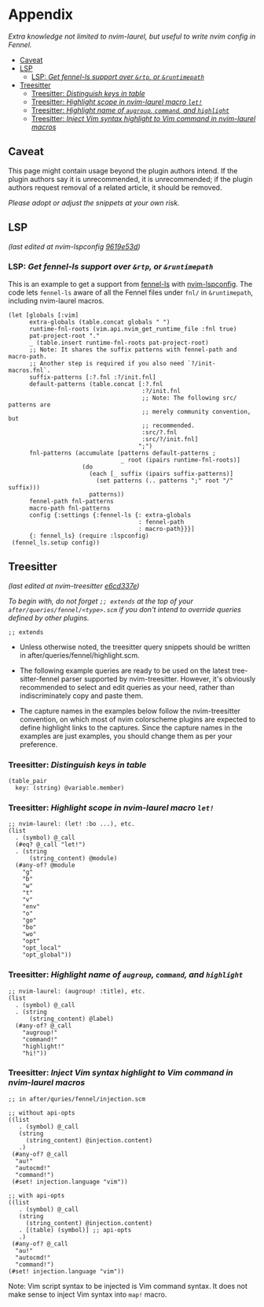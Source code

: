 # Appendix

_Extra knowledge not limited to nvim-laurel, but useful to write nvim config in
Fennel._

<!-- panvimdoc-ignore-start -->

- [Caveat](#caveat)
- [LSP](#lsp)
  - [LSP: _Get fennel-ls support over `&rtp`, or `&runtimepath`_](#lsp-get-fennel-ls-support-over-rtp-or-runtimepath)
- [Treesitter](#treesitter)
  - [Treesitter: _Distinguish keys in table_](#treesitter-distinguish-keys-in-table)
  - [Treesitter: _Highlight scope in nvim-laurel macro `let!`_](#treesitter-highlight-scope-in-nvim-laurel-macro-let)
  - [Treesitter: _Highlight name of `augroup`, `command`, and `highlight`_](#treesitter-highlight-name-of-augroup-command-and-highlight)
  - [Treesitter: _Inject Vim syntax highlight to Vim command in nvim-laurel macros_](#treesitter-inject-vim-syntax-highlight-to-vim-command-in-nvim-laurel-macros)

<!-- panvimdoc-ignore-end -->

## Caveat

This page might contain usage beyond the plugin authors intend.
If the plugin authors say it is unrecommended, it is unrecommended;
if the plugin authors request removal of a related article, it should be
removed.

_Please adopt or adjust the snippets at your own risk._

## LSP

_(last edited at nvim-lspconfig [9619e53d](https://github.com/neovim/nvim-lspconfig/commit/9619e53d3f99f0ca4ea3b88f5d97fce703131820))_

### LSP: _Get fennel-ls support over `&rtp`, or `&runtimepath`_

This is an example to get a support from
[fennel-ls](https://git.sr.ht/~xerool/fennel-ls)
with
[nvim-lspconfig](https://github.com/neovim/nvim-lspconfig).
The code lets `fennel-ls` aware of all the Fennel files under `fnl/` in
`&runtimepath`, including nvim-laurel macros.

```fennel
(let [globals [:vim]
      extra-globals (table.concat globals " ")
      runtime-fnl-roots (vim.api.nvim_get_runtime_file :fnl true)
      pat-project-root "."
      _ (table.insert runtime-fnl-roots pat-project-root)
      ;; Note: It shares the suffix patterns with fennel-path and macro-path.
      ;; Another step is required if you also need `?/init-macros.fnl`.
      suffix-patterns [:?.fnl :?/init.fnl]
      default-patterns (table.concat [:?.fnl
                                      :?/init.fnl
                                      ;; Note: The following src/ patterns are
                                      ;; merely community convention, but
                                      ;; recommended.
                                      :src/?.fnl
                                      :src/?/init.fnl]
                                     ";")
      fnl-patterns (accumulate [patterns default-patterns ;
                                _ root (ipairs runtime-fnl-roots)]
                     (do
                       (each [_ suffix (ipairs suffix-patterns)]
                         (set patterns (.. patterns ";" root "/" suffix)))
                       patterns))
      fennel-path fnl-patterns
      macro-path fnl-patterns
      config {:settings {:fennel-ls {: extra-globals
                                     : fennel-path
                                     : macro-path}}}]
      {: fennel_ls} (require :lspconfig)
 (fennel_ls.setup config))
```

## Treesitter

_(last edited at nvim-treesitter [e6cd337e](https://github.com/nvim-treesitter/nvim-treesitter/commit/e6cd337e30962cc0982d51fa03beedcc6bc70e3d))_

_To begin with, do not forget `;; extends` at the top of your
`after/queries/fennel/<type>.scm`
if you don't intend to override queries defined by other plugins._

```query
;; extends
```

- Unless otherwise noted, the treesitter query snippets should be written in
  after/queries/fennel/highlight.scm.

- The following example queries are ready to be used on the latest
  tree-sitter-fennel parser supported by nvim-treesitter.
  However, it's obviously recommended to select and edit queries as your need,
  rather than indiscriminately copy and paste them.

- The capture names in the examples below follow the nvim-treesitter convention,
  on which most of nvim colorscheme plugins are expected to define highlight
  links to the captures.
  Since the capture names in the examples are just examples, you should change
  them as per your preference.

### Treesitter: _Distinguish keys in table_

<!-- TODO: Paste Screenshot -->

```query
(table_pair
  key: (string) @variable.member)
```

### Treesitter: _Highlight scope in nvim-laurel macro `let!`_

<!-- TODO: Paste Screenshot -->

```query
;; nvim-laurel: (let! :bo ...), etc.
(list
  . (symbol) @_call
  (#eq? @_call "let!")
  . (string
      (string_content) @module)
  (#any-of? @module
    "g"
    "b"
    "w"
    "t"
    "v"
    "env"
    "o"
    "go"
    "bo"
    "wo"
    "opt"
    "opt_local"
    "opt_global"))
```

### Treesitter: _Highlight name of `augroup`, `command`, and `highlight`_

```query
;; nvim-laurel: (augroup! :title), etc.
(list
  . (symbol) @_call
  . (string
      (string_content) @label)
  (#any-of? @_call
    "augroup!"
    "command!"
    "highlight!"
    "hi!"))
```

### Treesitter: _Inject Vim syntax highlight to Vim command in nvim-laurel macros_

```query
;; in after/quries/fennel/injection.scm

;; without api-opts
((list
   . (symbol) @_call
   (string
     (string_content) @injection.content)
   .)
 (#any-of? @_call
  "au!"
  "autocmd!"
  "command!")
 (#set! injection.language "vim"))

;; with api-opts
((list
   . (symbol) @_call
   (string
     (string_content) @injection.content)
   . [(table) (symbol)] ;; api-opts
   .)
 (#any-of? @_call
  "au!"
  "autocmd!"
  "command!")
(#set! injection.language "vim"))
```

Note: Vim script syntax to be injected is Vim command syntax.
It does not make sense to inject Vim syntax into `map!` macro.
